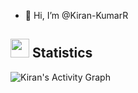 - 👋 Hi, I’m @Kiran-KumarR
##  <img src="https://media4.giphy.com/media/MIGbtLZoVjbl0bYbAd/giphy.gif?cid=ecf05e472t2h0i8d7dcjaoau9iqtchhr899hxmpxzzgc7lyw&rid=giphy.gif" width="30"> Statistics

![Kiran's Activity Graph](https://github-readme-stats.vercel.app/api?username=Kiran-KumarR&theme=github_dark&show_icons=true)




<!---
Kiran-KumarR/Kiran-KumarR is a ✨ special ✨ repository because its `README.md` (this file) appears on your GitHub profile.
You can click the Preview link to take a look at your changes.
--->
